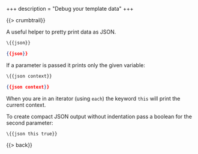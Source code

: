 +++
description = "Debug your template data"
+++

{{> crumbtrail}}

A useful helper to pretty print data as JSON.

```handlebars
\{{json}}
```

```json
{{json}}
```

If a parameter is passed it prints only the given variable:

```handlebars
\{{json context}}
```

```json
{{json context}}
```

When you are in an iterator (using `each`) the keyword `this` will print the current context.

To create compact JSON output without indentation pass a boolean for the second parameter:

```handlebars
\{{json this true}}
```

{{> back}}
